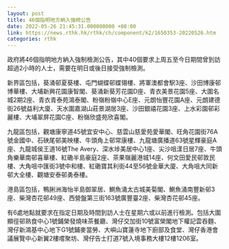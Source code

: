```yaml
---
layout: post
title: 46個指明地方納入強檢公告
date: 2022-05-26 21:45:31.000000000 +08:00
link: https://news.rthk.hk/rthk/ch/component/k2/1650353-20220526.htm
categories: rthk
---
```


政府將46個指明地方納入強制檢測公告，其中40個要求上周五至今日期間曾到訪超過2小時的人士，需要在明日或後日接受強制檢測。

新界區包括，葵涌邨夏葵樓、屯門蝴蝶邨蝶翎樓、將軍澳都會駅3座、沙田博康邨博華樓、大埔新興花園康智閣、葵涌新葵芳花園D座、青衣美景花園5座、大圍名城2期2座、青衣青泰苑鴻泰閣、粉嶺粉嶺中心E座、元朗怡豐花園A座、元朗建德街26號益利大廈、天水圍嘉湖山莊景湖居3座、沙田銀禧花園3座、上水彩園邨彩麗樓、大埔翠屏花園C座、粉嶺欣盛苑欣喜閣。

九龍區包括，觀塘康寧道45號宜安中心、慈雲山慈愛苑愛華閣、旺角花園街76A號金國中、石硤尾邨美映樓、牛頭角上邨常康樓、九龍塘廣播道63號星輝豪庭A座、九龍城侯王道16號The Avery、深水埗美居中心1座、尖沙咀漾日居7座、牛頭角樂華南邨喜華樓、紅磡半島豪庭2座、茶果嶺麗港城14座、何文田愛民邨敦民樓、大角咀中匯街3號中和樓、紅磡寶其利街44至56號金華大廈、大角咀大同新邨大全樓、觀塘安泰邨勇泰樓。

港島區包括，鴨脷洲海怡半島御翠居、鰂魚涌太古城美菊閣、鰂魚涌南豐新邨3座、柴灣杏花邨49座、西營盤第三街163號廣豐臺2座、柴灣杏花邨45座。

有6處地點就要求在指定日期及時間到訪人士在星期六或以前進行檢測。包括大圍顯徑邨熟食中心1號鋪榮發燒味茶餐廳、灣仔交加街10號富榮閣地下權記雲吞麵、灣仔新鴻基中心地下G1號鋪麥當勞、大嶼山寶蓮寺地下廚部及食堂、灣仔香港會議展覽中心新翼2樓嚐聚坊、灣仔告士打道7號入境事務大樓12樓1206室。
